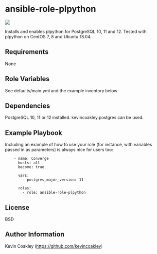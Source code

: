 ansible-role-plpython
=====================
![](https://github.com/kevincoakley/ansible-role-plpython/workflows/Molecule%20Test/badge.svg)

Installs and enables plpython for PostgreSQL 10, 11 and 12. Tested with plpython on CentOS 7, 8 and Ubuntu 18.04. 

Requirements
------------

None

Role Variables
--------------

See defaults/main.yml and the example inventory below

Dependencies
------------

PostgreSQL 10, 11 or 12 installed. kevincoakley.postgres can be used.

Example Playbook
----------------

Including an example of how to use your role (for instance, with variables passed in as parameters) is always nice for users too:

        - name: Converge
          hosts: all
          become: true
        
          vars:
            - postgres_major_version: 11
        
          roles:
            - role: ansible-role-plpython

License
-------

BSD

Author Information
------------------

Kevin Coakley (https://github.com/kevincoakley)